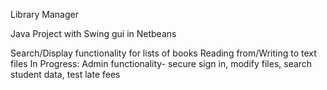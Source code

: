 Library Manager

Java Project with Swing gui in Netbeans

Search/Display functionality for lists of books
Reading from/Writing to text files
In Progress: Admin functionality- secure sign in, modify files, search student data, test late fees 
